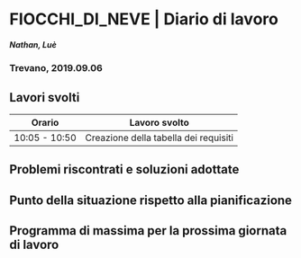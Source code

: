 

# FIOCCHI_DI_NEVE | Diario di lavoro
##### Nathan, Luè
### Trevano, 2019.09.06

## Lavori svolti


|Orario        |Lavoro svolto                 |
|--------------|------------------------------|
|10:05 - 10:50 |Creazione della tabella dei requisiti|

##  Problemi riscontrati e soluzioni adottate

##  Punto della situazione rispetto alla pianificazione

## Programma di massima per la prossima giornata di lavoro
